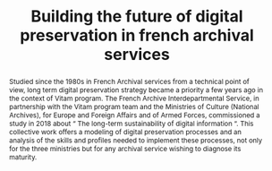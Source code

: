 ---
abstract: Studied since the 1980s in French Archival services from a technical point
  of view, long term digital preservation strategy became a priority a few years ago
  in the context of Vitam program. The French Archive Interdepartmental Service, in
  partnership with the Vitam program team and the Ministries of Culture (National
  Archives), for Europe and Foreign Affairs and of Armed Forces, commissioned a study
  in 2018 about “ The long-term sustainability of digital information “. This collective
  work offers a modeling of digital preservation processes and an analysis of the
  skills and profiles needed to implement these processes, not only for the three
  ministries but for any archival service wishing to diagnose its maturity.
creators:
- Humbert, Marion
- Roussel, Stéphanie
- Vasseur, Édouard
date: null
document_url: https://services.phaidra.univie.ac.at/api/object/o:1079746/download
grand_parent: iPRES
institutions: []
keywords: []
landing_page_url: https://phaidra.univie.ac.at/o:1079746
language: eng
layout: publication
license: CC BY 4.0 International
notes_url: null
parent: iPRES 2019
presentation_url: null
publication_type: paper
size: 283884
source_name: iPRES
title: 'Building the future of digital preservation in french archival services '
year: 2019
---